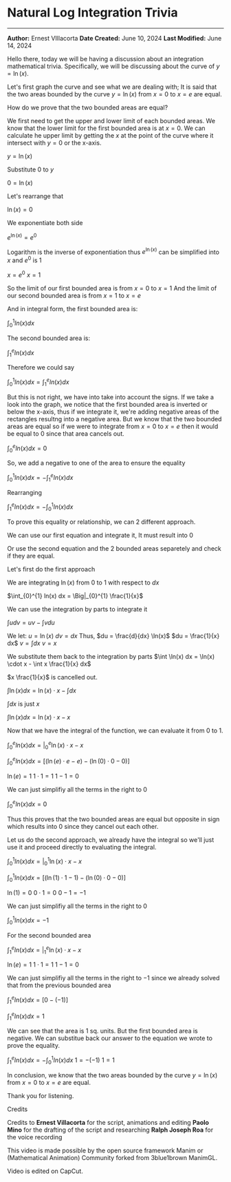 <h1>Natural Log Integration Trivia</h1>
<span></span>

<hr>

**Author:** Ernest VIllacorta
**Date Created:** June 10, 2024
**Last Modified:** June 14, 2024

Hello there, today we will be having a discussion about an integration mathematical trivia. Specifically, we will be discussing about the curve of $y = \ln(x)$.

Let's first graph the curve and see what we are dealing with; It is said that the two areas bounded by the curve $y = \ln(x)$ from $x = 0$ to $x = e$ are equal.

How do we prove that the two bounded areas are equal?

We first need to get the upper and lower limit of each bounded areas.
We know that the lower limit for the first bounded area is at $x = 0$.
We can calculate he upper limit by getting the $x$ at the point of the curve where it intersect with $y = 0$ or the x-axis.

$y = \ln(x)$

Substitute $0$ to $y$

$0 = \ln(x)$

Let's rearrange that

$\ln(x) = 0$

We exponentiate both side

$e^{\ln(x)} = e^{0}$

Logarithm is the inverse of exponentiation thus $e^{\ln(x)}$ can be simplified into $x$ and $e^{0}$ is 1

$x = e^{0}$
$x = 1$

So the limit of our first bounded area is from $x = 0$ to $x = 1$
And the limit of our second bounded area is from $x = 1$ to $x = e$

And in integral form, the first bounded area is: 

$\int_{0}^{1} ln(x) dx$

The second bounded area is:

$\int_{1}^{e} ln(x) dx$

Therefore we could say

$\int_{0}^{1} ln(x) dx = \int_{1}^{e} ln(x) dx$

But this is not right, we have into take into account the signs.
If we take a look into the graph, we notice that the first bounded area is inverted or below the x-axis, thus if we integrate it, we're adding negative areas of the rectangles resultng into a negative area. But we know that the two bounded areas are equal so if we were to integrate from $x = 0$ to $x = e$ then it would be equal to $0$ since that area cancels out.

$\int_{0}^{e} ln(x) dx = 0$

So, we add a negative to one of the area to ensure the equality

$\int_{0}^{1} ln(x) dx = - \int_{1}^{e} ln(x) dx$

Rearranging

$\int_{1}^{e} ln(x) dx = -\int_{0}^{1} ln(x) dx$

To prove this equality or relationship, we can 2 different approach.

We can use our first equation and integrate it, It must result into $0$

Or use the second equation and the 2 bounded areas separetely and check if they are equal.

Let's first do the first approach

We are integrating $\ln(x)$ from $0$ to $1$ with respect to $dx$

$\int_{0}^{1} ln(x) dx = \Big|_{0}^{1} \frac{1}{x}$

We can use the integration by parts to integrate it

$\int u dv = uv - \int v du$

We let:
$u = \ln(x)$
$dv = dx$
Thus,
$du = \frac{d}{dx} \ln(x)$
$du = \frac{1}{x} dx$
$v = \int dx$
$v = x$

We substitute them back to the integration by parts
$\int \ln(x) dx = \ln(x) \cdot x - \int x \frac{1}{x} dx$

$x \frac{1}{x}$ is cancelled out.

$\int \ln(x) dx = \ln(x) \cdot x - \int dx$

$\int dx$ is just $x$

$\int \ln(x) dx = \ln(x) \cdot x - x$

Now that we have the integral of the function, we can evaluate it from $0$ to $1$.

$\int_{0}^{e} ln(x) dx = \Big|_{0}^{e} \ln(x) \cdot x - x$

$\int_{0}^{e} ln(x) dx = [(\ln(e) \cdot e - e) - (\ln(0) \cdot 0 - 0)]$

$\ln(e) = 1$
$1 \cdot 1 = 1$
$1 - 1 = 0$

We can just simplifiy all the terms in the right to $0$

$\int_{0}^{e} ln(x) dx = 0$

Thus this proves that the two bounded areas are equal but opposite in sign which results into $0$ since they cancel out each other.

Let us do the second approach, we already have the integral so we'll just use it and proceed directly to evaluating the integral.

$\int_{0}^{1} ln(x) dx = \Big|_{0}^{1} \ln(x) \cdot x - x$

$\int_{0}^{1} ln(x) dx = [(\ln(1) \cdot 1 - 1) - (\ln(0) \cdot 0 - 0)]$

$\ln(1) = 0$
$0 \cdot 1 = 0$
$0 - 1 = -1$

We can just simplifiy all the terms in the right to $0$

$\int_{0}^{1} ln(x) dx = -1$

For the second bounded area

$\int_{1}^{e} ln(x) dx = \Big|_{1}^{e} \ln(x) \cdot x - x$

$\ln(e) = 1$
$1 \cdot 1 = 1$
$1 - 1 = 0$

We can just simplifiy all the terms in the right to $-1$ since we already solved that from the previous bounded area

$\int_{1}^{e} ln(x) dx = [0 - (-1)]$

$\int_{1}^{e} ln(x) dx = 1$

We can see that the area is 1 sq. units. But the first bounded area is negative. We can substitue back our answer to the equation we wrote to prove the equality.

$\int_{1}^{e} ln(x) dx = -\int_{0}^{1} ln(x) dx$
$1 = -(-1)$
$1 = 1$

In conclusion, we know that the two areas bounded by the curve $y = \ln(x)$ from $x=0$ to $x=e$ are equal.

Thank you for listening.

Credits

Credits to 
**Ernest Villacorta** for the script, animations and editing
**Paolo Mino** for the drafting of the script and researching
**Ralph Joseph Roa** for the voice recording

This video is made possible by the open source framework Manim or (Mathematical Animation) Community forked from 3blue1brown ManimGL.

Video is edited on CapCut.
